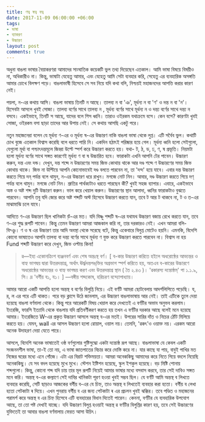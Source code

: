 ```yaml
---
title: ণত্ব ষত্ব বত্ব
date: 2017-11-09 06:00:00 +06:00
tags:
- ভাষা
- ব্যাকরণ
- উচ্চারণ
layout: post
comments: true
---
```


অধুনা বাঙলা ভাষার বৈয়াকরণরা আমাদের সাংঘাতিক কয়েকটি ভুল তথ্য দিয়েছেন এতকাল। আমি ভাষা বিষয়ে বিষয়ীও না, অধিকারীও না। কিন্তু, ভাষাটা যেহেতু আমার, এবং যেহেতু আমি সেটা ব্যবহার করি, সেহেতু এর ব্যবহারিক অসঙ্গতি আমার চোখে বিলক্ষণ পড়ে। বাঙলাভাষী হিসেবে সে সব নিয়ে যদি কথা বলি, নিশ্চয়ই মহাজনদের আপত্তি করার কারণ নেই।


পয়লা, ন-এর কথায় আসি। বাঙলা ভাষায় তিনটি ন আছে। তালব্য ন বা 'ঞ', মূর্ধন্য ন বা 'ণ' ও দন্ত ন বা 'ন'। হিসেবটা আসলে খুবই সোজা। তালব্য বর্ণের সাথে তালব্য ন , মূর্ধন্য বর্ণের সাথে মূর্ধন্য ন ও দন্ত্য বর্ণের সাথে দন্ত্য ন বসবে। একইভাবে, তিনটি স আছে, যাদের বলে শিস ধ্বনি। তারাও ওইরকম যথাক্রমে বসে। কেন বসে? কারণটা খুবই সোজা, ওইরকম বসা ছাড়া তাদের আর উপায় নেই। সে কথায় আসছি একটু পরে। 


নতুন মহাজনেরা বলেন যে মূর্ধন্য ণ-এর ও মূর্ধন্য ষ-এর উচ্চারণ নাকি বাঙলা ভাষা থেকে লুপ্ত। এটি সর্বৈব ভুল। কথাটি চোখ বুজে এতকাল বিশ্বাস করেছি বলে ধরতে পারি নি। একদিন হঠাৎই পরিষ্কার হয়ে গেল। মূর্ধন্য ধ্বনি হলো সেইগুলো, যেগুলো মূর্ধা বা পশ্চাৎদন্তমূলে জিহ্বা উল্টে স্পর্শ করে উচ্চারণ করতে হয়। যথা- ট, ঠ, ড, ঢ, ণ, ষ প্রভৃতি। নিয়মটা হলো মূর্ধন্য বর্ণের সাথে সঙ্গত কারণেই মূর্ধন্য ণ বা ষ উচ্চারিত হবে। ফারাকটা এখনি আপনি টের পাবেন। উচ্চারণ করুন, দন্ত এবং দন্ড। দেখুন, দন্ত শব্দে ন উচ্চারণের সময় জিভ কোথায় থাকে আর দণ্ড শব্দে ণ উচ্চারণের সময় জিভ কোথায় থাকে। জিভ না উল্টিয়ে আপনি কোনোভাবেই দণ্ড বলতে পারবেন না, তা 'দন্দ' হয়ে যাবে। এবার দন্ত উচ্চারণ করতে গিয়ে দন্ পর্যন্ত বলে থামুন, ন-এর উচ্চারণ ধরে রাখুন। মগজে নোট নিন। আবার, দণ্ড উচ্চারণ করতে গিয়ে দণ্ পর্যন্ত বলে থামুন। মগজে নোট নিন। শ্রুতির পার্থক্যটাও ধরতে পারছেন কী? খুবই সহজ ব্যাপার। এবারে, একইভাবে অস্ত ও অষ্ট শব্দ দুটি উচ্চারণ করুন। ভাল করে খেয়াল করুন। উচ্চারণের স্থান আলাদা, ধ্বনির ফারাকটাও বুঝতে পারবেন। আপনি তবু যদি জোর করে অষ্ট শব্দটি অস্ট হিসেবে উচ্চারণ করতে যান, তবে ট আর ট থাকবে না, ট ও ত-এর মাঝামাঝি চলে যাবে।


আদিতে ণ-এর উচ্চারণ ছিল খানিকটা ড়ঁ-এর মত। যদি বিষ্ণু শব্দটি ষ-এর যথাযথ উচ্চারণ বজায় রেখে করতে যান, তবে ণ-এর শুদ্ধ রূপটি পাবেন। কিন্তু তেমন উচ্চারণ আমরা আজকাল করি না, তার দরকারও নেই। এখন আমরা বলি- বিশ্ঞু। ণ ও ষ এর উচ্চারণ তার আদি অবস্থা থেকে সরেছে বটে, কিন্তু একেবারে বিলুপ্ত মোটেও হয়নি। এমনকি, বিদেশি কোনো ভাষাতেও আপনি তালব্য বা দন্ত্য বর্ণের সাথে মূর্ধন্য ণ যুক্ত করে উচ্চারণ করতে পারবেন না। বিশ্বাস না হয় Fund শব্দটি উচ্চারণ করে দেখুন, জিভ ওল্টায় কিনা!
 

>ৱ—ইহা একোনত্রিংশ ব্যঞ্জনবর্ণ এবং শেষ অন্তঃস্থ বর্ণ। [ ব-কার উচ্চারণ করিতে হইলে অধরোষ্ঠের আভ্যন্তর ও বাহ্য ভাগদ্বয় দ্বারা উত্তরদন্তাগ্র, অর্থাৎ ঊর্দ্ধ্বদন্তপঙ্‌ক্তির অগ্রভাগ স্পর্শ করিতে হয়, অতএব ব-কারের উচ্চারণে অধরোষ্ঠের আভ্যন্তর ও বাহ্য ভাগদ্বয় করণ এবং উত্তরদন্তাগ্র স্থান ( তৈ ২.৪৩ )। 'ৱকারস্য দন্তোষ্ঠম্' পা ১.১.৯, সি। দ্র 'বর্গীয় ব১, য১। ]
>—বঙ্গীয় শব্দকোষ, হরিচরণ বন্দ্যোপাধ্যায়।


আমার আরো একটি আপত্তি হলো অন্তস্থ ব বর্ণের বিলুপ্তি নিয়ে। এই বর্ণটি আমরা ছোটবেলায় আদর্শলিপিতে পড়েছি। য, র, ল এর পরে এটি থাকত। পরে বড় ক্লাসে উঠে জানলাম, এর উচ্চারণ বাঙলাভাষায় আর নেই। তাই এটিকে তুলে দেয়া হয়েছে বাঙলা বর্ণমালা থেকে। কিন্তু পরে আরেকটি বিষয় খেয়াল করে দেখতেই এ বর্ণটির অভাব অনুভব করলাম। ইংরেজি, ফারসি ইত্যাদি থেকে বাঙলায় যদি প্রতিবর্ণীকরণ করতে হয় তখন এ বর্ণটির দরকার আছে বলেই মনে হয়েছে আমার। ইংরেজিতে W-এর প্রকৃত উচ্চারণ আসলে অন্তস্থ ব-এর মতই। উপরের সারির দাঁত ও নিচের ঠোঁট মিলিয়ে করতে হয়। যেমন, wall এর আসল উচ্চারণ হলো ৱোয়াল, ওয়াল নয়। তেমনি, 'ৱকৎ'ও ওয়াক্ত নয়। এরকম আরো অনেক উদাহরণ দেয়া যেতে পারে। 


আসলে, বিদেশি অনেক ভাষাতেই ওষ্ঠ বর্ণগুলোর গুষ্টিসুদ্ধো একটা দন্তোষ্ঠ রূপ আছে। বাঙলাভাষা যে কেবল একটি সংজননশীল ভাষা, তা-ই তো নয়, এ ভাষা জাতপাতের বিচার করে দোস্তি করে না। যার কাছে যা পায়, বাবুই পাখির মত নিজের ঘরের মধ্যে এনে গোঁজে। এটা এর বিরাট শক্তিময়তা। আমরা অনেককিছু আমাদের করে নিতে গিয়ে বদলে নিয়েছি অনেককিছু। যে সব বদল হয়েছে মুখে মুখে। স্টেশন ইষ্টিশন হয়েছে, স্কুল ইশকুল হয়েছে। বড় মিষ্টি শোনায় শব্দগুলো। কিন্তু, কোনো শব্দ যদি চায় তার মূল রূপটি নিয়েই আমার ভাষার মধ্যে বসবাস করবে, তার সেই দাবিও সঙ্গত মনে করি। অন্তস্থ ব-এর কল্যাণে সেই দাবির খানিকটা পূরণ হওয়া খুবই সম্ভব ছিল। যে বর্ণটি আমি অন্তস্থ ব লিখতে ব্যবহার করেছি, সেটি ছাড়াও আজকের বর্গীয় ব-এর যে চিহ্ন, তাও অন্তস্থ ব লিখতেই ব্যবহার করা হতো। বর্গীয় ব লেখা হতো পেটকাটা ৰ দিয়ে। এখন পুনরায় বর্গীয় ব এর জন্য পেটকাটা ৰ এর প্রচলন খুবই ঝক্কির। তবে পণ্ডিত ও মহাজনের পরামর্শ করে অন্তস্থ ব এর চিহ্ন হিসেবে এটি ব্যবহারের বিধান দিতেই পারেন। কেননা, বর্ণটির যে ব্যবহারিক উপযোগ আছে, তা তো পষ্ট দেখাই যাচ্ছে। যদি উচ্চারণ বিলুপ্ত হওয়াই অন্তস্থ ৱ বর্ণটির বিলুপ্তির কারণ হয়, তবে সেই উচ্চারণের যুক্তিতেই তা আবার বাঙলা বর্ণমালায় ফেরত আসা উচিৎ।